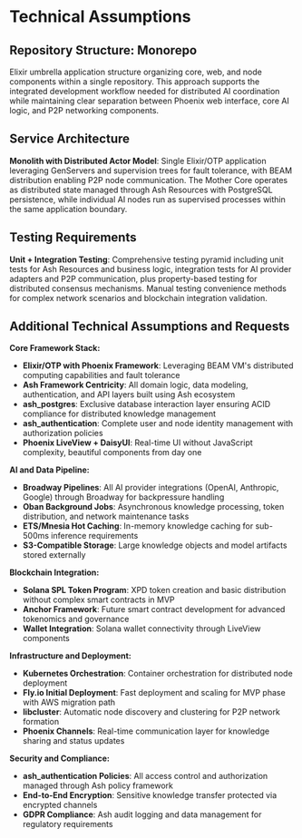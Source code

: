 # Technical Assumptions

## Repository Structure: Monorepo
Elixir umbrella application structure organizing core, web, and node components within a single repository. This approach supports the integrated development workflow needed for distributed AI coordination while maintaining clear separation between Phoenix web interface, core AI logic, and P2P networking components.

## Service Architecture
**Monolith with Distributed Actor Model**: Single Elixir/OTP application leveraging GenServers and supervision trees for fault tolerance, with BEAM distribution enabling P2P node communication. The Mother Core operates as distributed state managed through Ash Resources with PostgreSQL persistence, while individual AI nodes run as supervised processes within the same application boundary.

## Testing Requirements
**Unit + Integration Testing**: Comprehensive testing pyramid including unit tests for Ash Resources and business logic, integration tests for AI provider adapters and P2P communication, plus property-based testing for distributed consensus mechanisms. Manual testing convenience methods for complex network scenarios and blockchain integration validation.

## Additional Technical Assumptions and Requests

**Core Framework Stack:**
- **Elixir/OTP with Phoenix Framework**: Leveraging BEAM VM's distributed computing capabilities and fault tolerance
- **Ash Framework Centricity**: All domain logic, data modeling, authentication, and API layers built using Ash ecosystem
- **ash_postgres**: Exclusive database interaction layer ensuring ACID compliance for distributed knowledge management
- **ash_authentication**: Complete user and node identity management with authorization policies
- **Phoenix LiveView + DaisyUI**: Real-time UI without JavaScript complexity, beautiful components from day one

**AI and Data Pipeline:**
- **Broadway Pipelines**: All AI provider integrations (OpenAI, Anthropic, Google) through Broadway for backpressure handling
- **Oban Background Jobs**: Asynchronous knowledge processing, token distribution, and network maintenance tasks
- **ETS/Mnesia Hot Caching**: In-memory knowledge caching for sub-500ms inference requirements
- **S3-Compatible Storage**: Large knowledge objects and model artifacts stored externally

**Blockchain Integration:**
- **Solana SPL Token Program**: XPD token creation and basic distribution without complex smart contracts in MVP
- **Anchor Framework**: Future smart contract development for advanced tokenomics and governance
- **Wallet Integration**: Solana wallet connectivity through LiveView components

**Infrastructure and Deployment:**
- **Kubernetes Orchestration**: Container orchestration for distributed node deployment
- **Fly.io Initial Deployment**: Fast deployment and scaling for MVP phase with AWS migration path
- **libcluster**: Automatic node discovery and clustering for P2P network formation
- **Phoenix Channels**: Real-time communication layer for knowledge sharing and status updates

**Security and Compliance:**
- **ash_authentication Policies**: All access control and authorization managed through Ash policy framework
- **End-to-End Encryption**: Sensitive knowledge transfer protected via encrypted channels
- **GDPR Compliance**: Ash audit logging and data management for regulatory requirements
